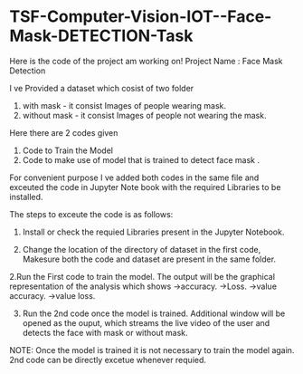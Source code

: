 # TSF-Computer-Vision-IOT--Face-Mask-DETECTION-Task

Here is the code of the project am working on!
Project Name : Face Mask Detection 

I ve Provided a dataset which cosist of two folder    
1. with mask     - it consist Images of people wearing mask.
2. without mask  - it consist Images of people not wearing the mask.
                                                      


Here there are 2 codes given    
1. Code to Train the Model
2. Code to make use of model that is trained to detect face mask .
             
             
                                
For convenient purpose I ve added both codes in the same file and exceuted the code in Jupyter Note book with the required Libraries to be installed.                                

The steps to exceute the code is as follows: 

1. Install or check the requied Libraries present in the Jupyter Notebook.

2. Change the location of the directory of dataset in the first code, Makesure both the code and dataset are present in the same folder. 
 
2.Run the First code to train the model. The output will be the graphical representation of the analysis which shows 
->accuracy.
->Loss.
->value accuracy.
->value loss.

3. Run the 2nd code once the model is trained. Additional window will be opened as the ouput, which streams the live video of the user and detects the face with mask or without mask.

NOTE: Once the model is trained it is not necessary to train the model again. 2nd code can be directly excetue whenever requied.
